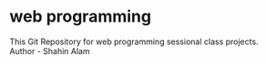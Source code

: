 # web programming
This Git Repository for web programming sessional class projects.
<br>
Author - Shahin Alam
